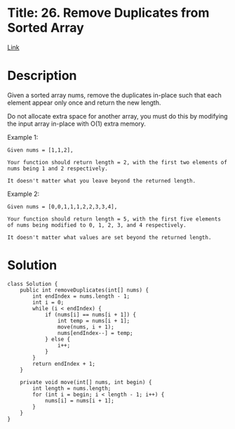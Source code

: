 # Title: 26. Remove Duplicates from Sorted Array
[Link](https://leetcode.com/problems/remove-duplicates-from-sorted-array/)

# Description
Given a sorted array nums, remove the duplicates in-place such that each element appear only once and return the new length.

Do not allocate extra space for another array, you must do this by modifying the input array in-place with O(1) extra memory.

Example 1:

    Given nums = [1,1,2],

    Your function should return length = 2, with the first two elements of nums being 1 and 2 respectively.

    It doesn't matter what you leave beyond the returned length.
Example 2:

    Given nums = [0,0,1,1,1,2,2,3,3,4],

    Your function should return length = 5, with the first five elements of nums being modified to 0, 1, 2, 3, and 4 respectively.

    It doesn't matter what values are set beyond the returned length.
    
# Solution
    class Solution {
        public int removeDuplicates(int[] nums) {
            int endIndex = nums.length - 1;
            int i = 0;
            while (i < endIndex) {
                if (nums[i] == nums[i + 1]) {
                    int temp = nums[i + 1];
                    move(nums, i + 1);
                    nums[endIndex--] = temp;
                } else {
                    i++;
                }
            }
            return endIndex + 1;
        }

        private void move(int[] nums, int begin) {
            int length = nums.length;
            for (int i = begin; i < length - 1; i++) {
                nums[i] = nums[i + 1];
            }
        }
    }
